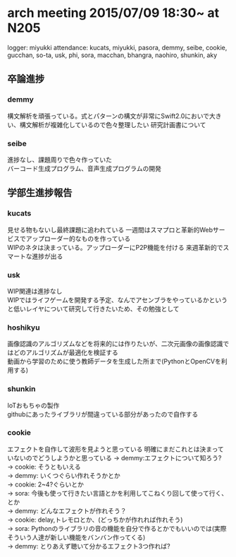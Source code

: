 # arch meeting 2015/07/09 18:30~ at N205  

logger: miyukki attendance: kucats, miyukki, pasora, demmy, seibe, cookie, gucchan, so-ta, usk, phi, sora, macchan, bhangra, naohiro, shunkin, aky

## 卒論進捗
### demmy
構文解析を頑張っている。式とパターンの構文が非常にSwift2.0においで大きい、構文解析が複雑化しているので色々整理したい
研究計画書について

### seibe
進捗なし、課題周りで色々作っていた  
バーコード生成プログラム、音声生成プログラムの開発

## 学部生進捗報告

### kucats
見せる物もないし最終課題に追われている
一週間はスマプロと革新的Webサービスでアップローダー的なものを作っている  
WIPのネタは決まっている。アップローダーにP2P機能を付ける
来週革新的でスマートな進捗が出る  

### usk
WIP関連は進捗なし  
WIPではライフゲームを開発する予定、なんでアセンブラをやっているかというと低いレイヤについて研究して行きたいため、その勉強として

### hoshikyu
画像認識のアルゴリズムなどを将来的には作りたいが、二次元画像の画像認識ではどのアルゴリズムが最適化を検証する  
動画から学習のために使う教師データを生成した所まで(PythonとOpenCVを利用する)

### shunkin
IoTおもちゃの製作  
githubにあったライブラリが間違っている部分があったので自作する  

### cookie
エフェクトを自作して波形を見ようと思っている
明確にまだこれとは決まっていないのでどうしようかと思っている
-> demmy:エフェクトについて知ろう?  
-> cookie: そうともいえる  
-> demmy: いくつぐらい作れそうかとか  
-> cookie: 2~4?ぐらいとか  
-> sora: 今後も使って行きたい言語とかを利用してこねくり回して使って行く、とか  
-> demmy: どんなエフェクトが作れそう？  
-> cookie: delay,トレモロとか、(どっちかが作れれば作れそう)  
-> sora: Pythonのライブラリの音の機能を自分で作るとかでもいいのでは(実際そういう人達が新しい機能をバンバン作ってくる)  
-> demmy: とりあえず聴いて分かるエフェクト3つ作れば?


